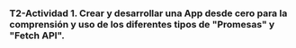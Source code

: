### T2-Actividad 1. Crear y desarrollar una App desde cero para la comprensión y uso de los diferentes tipos de "Promesas" y "Fetch API".
